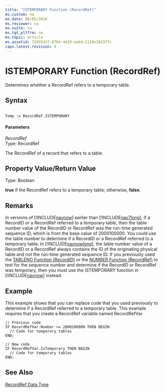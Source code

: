 ```yaml
---
title: "ISTEMPORARY Function (RecordRef)"
ms.custom: na
ms.date: 06/05/2016
ms.reviewer: na
ms.suite: na
ms.tgt_pltfrm: na
ms.topic: article
ms.assetid: 7191542f-8764-4429-aabd-2118e181377c
caps.latest.revision: 9
---
```

# ISTEMPORARY Function (RecordRef)
Determines whether a RecordRef refers to a temporary table.  
  
## Syntax  
  
```  
  
Temp := RecordRef.ISTEMPORARY  
```  
  
#### Parameters  
 *RecordRef*  
 Type: RecordRef  
  
 The RecordRef of a record that refers to a table.  
  
## Property Value\/Return Value  
 Type: Boolean  
  
 **true** if the RecordRef refers to a temporary table; otherwise, **false**.  
  
## Remarks  
 In versions of [!INCLUDE[navnow](../dynamics-nav/includes/navnow_md.md)] earlier than [!INCLUDE[nav7long](../dynamics-nav/includes/nav7long_md.md)], if a RecordID or a RecordRef referred to a temporary table, then the table number value of the RecordID or RecordRef was the run\-time generated sequence ID, which is from the base value of 2000100000. You could use the table number to determine if a RecordID or a RecordRef referred to a temporary table. In [!INCLUDE[navnowlong](../dynamics-nav/includes/navnowlong_md.md)], the table number value of a RecordID or a RecordRef always contains the ID of the originating physical table and not the run\-time generated sequence ID. If you previously used the [TABLENO Function \(RecordID\)](../dynamics-nav/TABLENO-Function--RecordID-.md) or the [NUMBER Function \(RecordRef\)](../dynamics-nav/NUMBER-Function--RecordRef-.md) to test for the sequence number and determine if the RecordID or RecordRef was temporary, then you must use the ISTEMPORARY function in [!INCLUDE[navnow](../dynamics-nav/includes/navnow_md.md)] instead.  
  
## Example  
 This example shows that you can replace code that you used previously to determine if a RecordRef referred to a temporary table. This example requires that you create a RecordRef variable named RecordRefVar.  
  
```  
// Previous code  
IF RecordRefVar.Number >= 2000100000 THEN BEGIN  
  // Code for temporary tables  
END;  
  
// New code  
IF RecordRefVar.IsTemporary THEN BEGIN  
  // Code for temporary tables  
END;  
```  
  
## See Also  
 [RecordRef Data Type](../dynamics-nav/RecordRef-Data-Type.md)